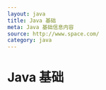```yaml
---
layout: java
title: Java 基础
meta: Java 基础信息内容
source: http://www.space.com/
category: java
---
```


# Java 基础
